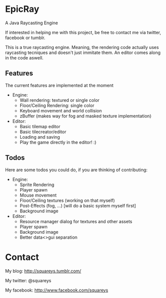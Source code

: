 EpicRay
=======
A Java Raycasting Engine


If interested in helping  me with this project, be free to contact me via twitter, facebook or tumblr.

This is a true raycasting engine. Meaning, the rendering code actually uses raycasting tecniques and 
doesn't just immitate them. An editor comes along in the code aswell.

Features
--------

The current features are implemented at the moment
- Engine:
  - Wall rendering: textured or single color
  - Floor/Ceiling Rendering: single color
  - Keyboard movement and world collision
  - zBuffer (makes way for fog and masked texture implementation)
- Editor: 
  - Basic tilemap editor
  - Basic tilecreator/editor
  - Loading and saving
  - Play the game directly in the editor! :)

Todos
-----

Here are some todos you could do, if you are thinking of contributing:
- Engine:
  - Sprite Rendering
  - Player spawn
  - Mouse movement
  - Floor/Ceiling textures (working on that myself)
  - Post-Effects (fog, ...) [will do a basic system myself first]
  - Background image
- Editor:
  - Resource manager dialog for textures and other assets
  - Player spawn
  - Background image
  - Better data<>gui separation

Contact
=======

My blog: http://squareys.tumblr.com/

My twitter: @squareys

My facebook: http://www.facebook.com/squareys
